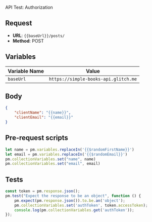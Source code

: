  API Test: Authorization 

## Request

- **URL**: `{{baseUrl}}/posts/`
- **Method**: POST

## Variables

| Variable Name | Value                       |
|---------------|-----------------------------|
| `baseUrl`     | `https://simple-books-api.glitch.me`|

## Body
```json
{
    "clientName": "{{name}}",
    "clientEmail": "{{email}}"
}
```
## Pre-request scripts
```javascript
let name = pm.variables.replaceIn('{{$randomFirstName}}')
let email = pm.variables.replaceIn('{{$randomEmail}}')
pm.collectionVariables.set("name", name)
pm.collectionVariables.set("email", email)
```
## Tests

```javascript
const token = pm.response.json();
pm.test("Expect the response to be an object", function () {
    pm.expect(pm.response.json()).to.be.an('object');
    pm.collectionVariables.set('authToken', token.accessToken);
    console.log(pm.collectionVariables.get('authToken'));
});
